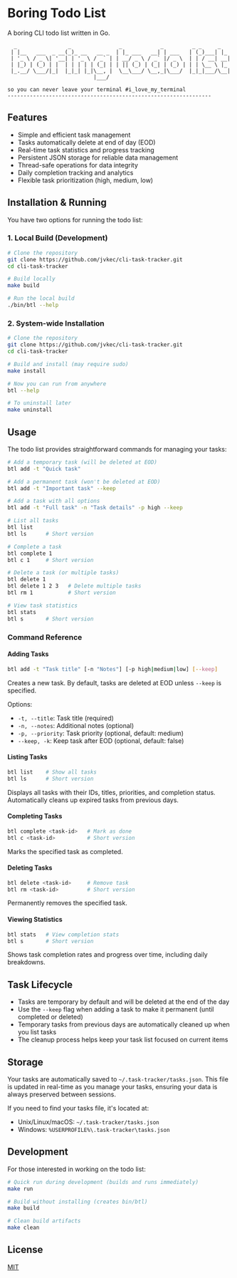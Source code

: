 # Boring Todo List

A boring CLI todo list written in Go.

```
  _                _               _            _         _ _     _   
 | |__   ___  _ __(_)_ __   __ _  | |_ ___   __| | ___   | (_)___| |_ 
 | '_ \ / _ \| '__| | '_ \ / _` | | __/ _ \ / _` |/ _ \  | | / __| __|
 | |_) | (_) | |  | | | | | (_| | | || (_) | (_| | (_) | | | \__ \ |_ 
 |_.__/ \___/|_|  |_|_| |_|\__, |  \__\___/ \__,_|\___/  |_|_|___/\__|
                           |___/                                      

so you can never leave your terminal #i_love_my_terminal
----------------------------------------------------------------
```

## Features

- Simple and efficient task management
- Tasks automatically delete at end of day (EOD)
- Real-time task statistics and progress tracking
- Persistent JSON storage for reliable data management
- Thread-safe operations for data integrity
- Daily completion tracking and analytics
- Flexible task prioritization (high, medium, low)

## Installation & Running

You have two options for running the todo list:

### 1. Local Build (Development)
```bash
# Clone the repository
git clone https://github.com/jvkec/cli-task-tracker.git
cd cli-task-tracker

# Build locally
make build

# Run the local build
./bin/btl --help
```

### 2. System-wide Installation
```bash
# Clone the repository
git clone https://github.com/jvkec/cli-task-tracker.git
cd cli-task-tracker

# Build and install (may require sudo)
make install

# Now you can run from anywhere
btl --help

# To uninstall later
make uninstall
```

## Usage

The todo list provides straightforward commands for managing your tasks:

```bash
# Add a temporary task (will be deleted at EOD)
btl add -t "Quick task"

# Add a permanent task (won't be deleted at EOD)
btl add -t "Important task" --keep

# Add a task with all options
btl add -t "Full task" -n "Task details" -p high --keep

# List all tasks
btl list
btl ls      # Short version

# Complete a task
btl complete 1
btl c 1     # Short version

# Delete a task (or multiple tasks)
btl delete 1
btl delete 1 2 3   # Delete multiple tasks
btl rm 1           # Short version

# View task statistics
btl stats
btl s       # Short version
```

### Command Reference

#### Adding Tasks
```bash
btl add -t "Task title" [-n "Notes"] [-p high|medium|low] [--keep]
```
Creates a new task. By default, tasks are deleted at EOD unless `--keep` is specified.

Options:
- `-t, --title`: Task title (required)
- `-n, --notes`: Additional notes (optional)
- `-p, --priority`: Task priority (optional, default: medium)
- `--keep, -k`: Keep task after EOD (optional, default: false)

#### Listing Tasks
```bash
btl list    # Show all tasks
btl ls      # Short version
```
Displays all tasks with their IDs, titles, priorities, and completion status.
Automatically cleans up expired tasks from previous days.

#### Completing Tasks
```bash
btl complete <task-id>   # Mark as done
btl c <task-id>          # Short version
```
Marks the specified task as completed.

#### Deleting Tasks
```bash
btl delete <task-id>     # Remove task
btl rm <task-id>         # Short version
```
Permanently removes the specified task.

#### Viewing Statistics
```bash
btl stats   # View completion stats
btl s       # Short version
```
Shows task completion rates and progress over time, including daily breakdowns.

## Task Lifecycle

- Tasks are temporary by default and will be deleted at the end of the day
- Use the `--keep` flag when adding a task to make it permanent (until completed or deleted)
- Temporary tasks from previous days are automatically cleaned up when you list tasks
- The cleanup process helps keep your task list focused on current items

## Storage

Your tasks are automatically saved to `~/.task-tracker/tasks.json`. This file is updated in real-time as you manage your tasks, ensuring your data is always preserved between sessions.

If you need to find your tasks file, it's located at:
- Unix/Linux/macOS: `~/.task-tracker/tasks.json`
- Windows: `%USERPROFILE%\.task-tracker\tasks.json`

## Development

For those interested in working on the todo list:

```bash
# Quick run during development (builds and runs immediately)
make run

# Build without installing (creates bin/btl)
make build

# Clean build artifacts
make clean
```

## License

[MIT](LICENSE)
